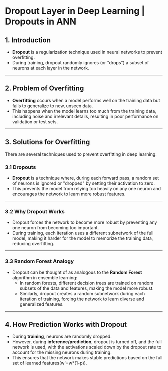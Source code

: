 # Dropout Layer in Deep Learning | Dropouts in ANN

## 1. Introduction

- **Dropout** is a regularization technique used in neural networks to prevent overfitting.
- During training, dropout randomly ignores (or "drops") a subset of neurons at each layer in the network.

---

## 2. Problem of Overfitting

- **Overfitting** occurs when a model performs well on the training data but fails to generalize to new, unseen data.
- This happens when the model learns too much from the training data, including noise and irrelevant details, resulting in poor performance on validation or test sets.

---

## 3. Solutions for Overfitting

There are several techniques used to prevent overfitting in deep learning:

### 3.1 Dropouts

- **Dropout** is a technique where, during each forward pass, a random set of neurons is ignored or "dropped" by setting their activation to zero.
- This prevents the model from relying too heavily on any one neuron and encourages the network to learn more robust features.

---

### 3.2 Why Dropout Works

- Dropout forces the network to become more robust by preventing any one neuron from becoming too important.
- During training, each iteration uses a different subnetwork of the full model, making it harder for the model to memorize the training data, reducing overfitting.

---

### 3.3 Random Forest Analogy

- Dropout can be thought of as analogous to the **Random Forest** algorithm in ensemble learning:
  - In random forests, different decision trees are trained on random subsets of the data and features, making the model more robust.
  - Similarly, dropout creates a random subnetwork during each iteration of training, forcing the network to learn diverse and generalized features.

---

## 4. How Prediction Works with Dropout

- During **training**, neurons are randomly dropped.
- However, during **inference/prediction**, dropout is turned off, and the full network is used, with the activations scaled down by the dropout rate to account for the missing neurons during training.
- This ensures that the network makes stable predictions based on the full set of learned features(w'=w\*(1-p)).
